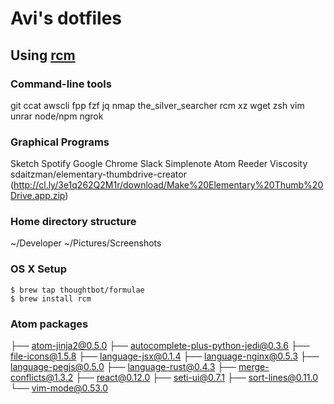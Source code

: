 # Avi's dotfiles
## Using [rcm](https://github.com/thoughtbot/rcm)

### Command-line tools

git
ccat
awscli
fpp
fzf
jq
nmap
the_silver_searcher
rcm
xz
wget
zsh
vim
unrar
node/npm
ngrok

### Graphical Programs
Sketch
Spotify
Google Chrome
Slack
Simplenote
Atom
Reeder
Viscosity
sdaitzman/elementary-thumbdrive-creator (http://cl.ly/3e1q262Q2M1r/download/Make%20Elementary%20Thumb%20Drive.app.zip)



### Home directory structure
~/Developer
~/Pictures/Screenshots

### OS X Setup

```
$ brew tap thoughtbot/formulae
$ brew install rcm
```

### Atom packages
├── atom-jinja2@0.5.0
├── autocomplete-plus-python-jedi@0.3.6
├── file-icons@1.5.8
├── language-jsx@0.1.4
├── language-nginx@0.5.3
├── language-pegjs@0.5.0
├── language-rust@0.4.3
├── merge-conflicts@1.3.2
├── react@0.12.0
├── seti-ui@0.7.1
├── sort-lines@0.11.0
└── vim-mode@0.53.0
